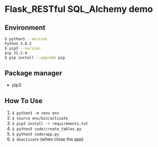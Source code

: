 # Flask_RESTful SQL_Alchemy demo

## Environment

```zsh
$ python3 --version
Python 3.8.2
$ pip3 --version
pip 21.2.4
$ pip install --upgrade pip
```

## Package manager

- pip3

## How To Use

1. `$ python3 -m venv env`
2. `$ source env/bin/activate`
3. `$ pip3 install -r requirements.txt`
4. `$ python3 code/create_tables.py`
5. `$ python3 code/app.py`
6. `$ deactivate` (when close the app)
